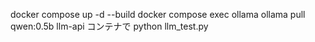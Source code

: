 docker compose up -d --build
docker compose exec ollama ollama pull qwen:0.5b
llm-api コンテナで python llm_test.py
